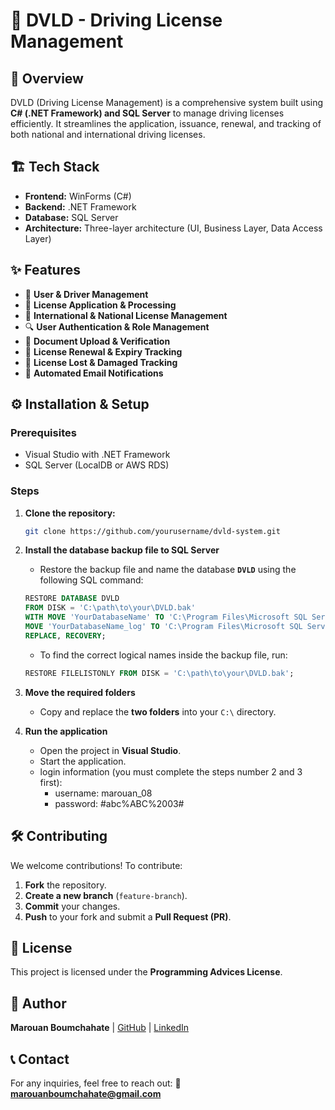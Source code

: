 # 🚗 DVLD - Driving License Management

## 📌 Overview
DVLD (Driving License Management) is a comprehensive system built using **C# (.NET Framework) and SQL Server** to manage driving licenses efficiently. It streamlines the application, issuance, renewal, and tracking of both national and international driving licenses.

## 🏗️ Tech Stack
- **Frontend:** WinForms (C#)
- **Backend:** .NET Framework
- **Database:** SQL Server
- **Architecture:** Three-layer architecture (UI, Business Layer, Data Access Layer)

## ✨ Features
- 📜 **User & Driver Management** 
- 📝 **License Application & Processing**  
- 📄 **International & National License Management**  
- 🔍 **User Authentication & Role Management**  
- 📂 **Document Upload & Verification**  
- 🔄 **License Renewal & Expiry Tracking**
- 🔄 **License Lost & Damaged Tracking**  
- 📜 **Automated Email Notifications**  

## ⚙️ Installation & Setup
### **Prerequisites**
- Visual Studio with .NET Framework
- SQL Server (LocalDB or AWS RDS)

### **Steps**
1. **Clone the repository:**
   ```sh
   git clone https://github.com/yourusername/dvld-system.git
   ```

2. **Install the database backup file to SQL Server**  
   - Restore the backup file and name the database **`DVLD`** using the following SQL command:
   ```sql
   RESTORE DATABASE DVLD  
   FROM DISK = 'C:\path\to\your\DVLD.bak'  
   WITH MOVE 'YourDatabaseName' TO 'C:\Program Files\Microsoft SQL Server\MSSQL16.SQLEXPRESS\MSSQL\DATA\DVLD.mdf',  
   MOVE 'YourDatabaseName_log' TO 'C:\Program Files\Microsoft SQL Server\MSSQL16.SQLEXPRESS\MSSQL\DATA\DVLD.ldf',  
   REPLACE, RECOVERY;
   ```
   - To find the correct logical names inside the backup file, run:
   ```sql
   RESTORE FILELISTONLY FROM DISK = 'C:\path\to\your\DVLD.bak';
   ```

3. **Move the required folders**  
   - Copy and replace the **two folders** into your `C:\` directory.

4. **Run the application**  
   - Open the project in **Visual Studio**.
   - Start the application.
   - login information (you must complete the steps number 2 and 3 first):
       + username: marouan_08
       + password: #abc%ABC%2003#

## 🛠️ Contributing
We welcome contributions! To contribute:

1. **Fork** the repository.
2. **Create a new branch** (`feature-branch`).
3. **Commit** your changes.
4. **Push** to your fork and submit a **Pull Request (PR)**.

## 📄 License
This project is licensed under the **Programming Advices License**.

## 👤 Author
**Marouan Boumchahate** | [GitHub](https://github.com/marouan-boumchahate) | [LinkedIn](https://www.linkedin.com/in/marouan-boumchahate-843543249/)

## 📞 Contact
For any inquiries, feel free to reach out:
📧 **marouanboumchahate@gmail.com**
